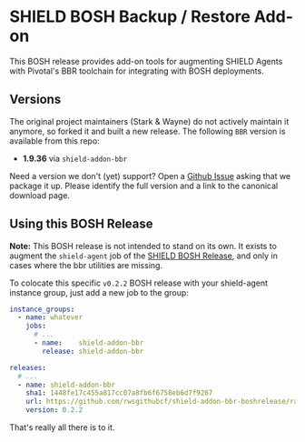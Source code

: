 # SHIELD BOSH Backup / Restore Add-on

This BOSH release provides add-on tools for augmenting SHIELD
Agents with Pivotal's BBR toolchain for integrating with
BOSH deployments.

## Versions

The original project maintainers (Stark & Wayne) do not actively maintain it anymore, so forked it and built a new release.
The following `BBR` version is available from this repo:

 - **1.9.36** via `shield-addon-bbr`

Need a version we don't (yet) support?  Open a [Github Issue][bug]
asking that we package it up.  Please identify the full version
and a link to the canonical download page.

## Using this BOSH Release

**Note:** This BOSH release is not intended to stand on its own.
It exists to augment the `shield-agent` job of the [SHIELD BOSH
Release][owner], and only in cases where the bbr utilities are
missing.

To colocate this specific `v0.2.2` BOSH release with your shield-agent instance
group, just add a new job to the group:

```yaml
instance_groups:
  - name: whatever
    jobs:
      # ...
      - name:    shield-addon-bbr
        release: shield-addon-bbr

releases:
  # ...  
  - name: shield-addon-bbr    
    sha1: 1448fe17c455a817cc07a8fb6f6758eb6d7f9267
    url: https://github.com/rwsgithubcf/shield-addon-bbr-boshrelease/raw/master/releases/download/v0.2.2/shield-addon-bbr-0.2.2.tgz    
    version: 0.2.2
```

That's really all there is to it.

[bug]: https://github.com/shieldproject/shield-addon-bbr-boshrelease/issues
[owner]:   https://github.com/starkandwayne/shield-boshrelease
